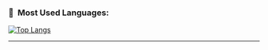 ### 🐍 &nbsp;Most Used Languages:
[![Top Langs](https://github-readme-stats.vercel.app/api/top-langs/?username=ApolloGaming628&layout=compact)](https://github.com/ApolloGaming628/github-readme-stats)

---